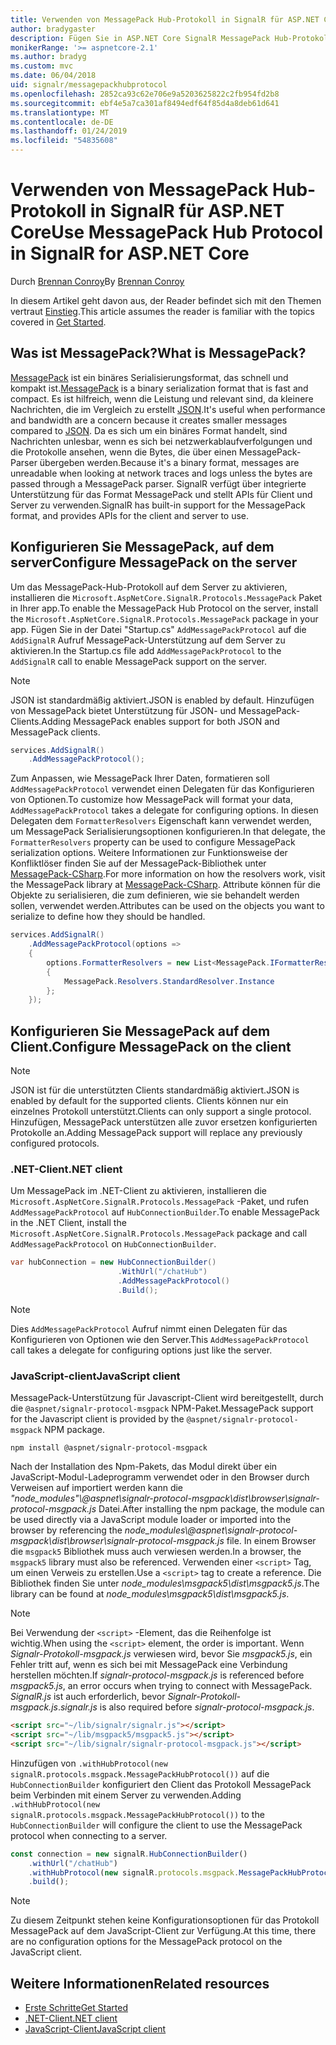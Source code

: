 ```yaml
---
title: Verwenden von MessagePack Hub-Protokoll in SignalR für ASP.NET Core
author: bradygaster
description: Fügen Sie in ASP.NET Core SignalR MessagePack Hub-Protokoll hinzu.
monikerRange: '>= aspnetcore-2.1'
ms.author: bradyg
ms.custom: mvc
ms.date: 06/04/2018
uid: signalr/messagepackhubprotocol
ms.openlocfilehash: 2852ca93c62e706e9a5203625822c2fb954fd2b8
ms.sourcegitcommit: ebf4e5a7ca301af8494edf64f85d4a8deb61d641
ms.translationtype: MT
ms.contentlocale: de-DE
ms.lasthandoff: 01/24/2019
ms.locfileid: "54835608"
---
```

# <a name="use-messagepack-hub-protocol-in-signalr-for-aspnet-core"></a><span data-ttu-id="bbff5-103">Verwenden von MessagePack Hub-Protokoll in SignalR für ASP.NET Core</span><span class="sxs-lookup"><span data-stu-id="bbff5-103">Use MessagePack Hub Protocol in SignalR for ASP.NET Core</span></span>

<span data-ttu-id="bbff5-104">Durch [Brennan Conroy](https://github.com/BrennanConroy)</span><span class="sxs-lookup"><span data-stu-id="bbff5-104">By [Brennan Conroy](https://github.com/BrennanConroy)</span></span>

<span data-ttu-id="bbff5-105">In diesem Artikel geht davon aus, der Reader befindet sich mit den Themen vertraut [Einstieg](xref:tutorials/signalr).</span><span class="sxs-lookup"><span data-stu-id="bbff5-105">This article assumes the reader is familiar with the topics covered in [Get Started](xref:tutorials/signalr).</span></span>

## <a name="what-is-messagepack"></a><span data-ttu-id="bbff5-106">Was ist MessagePack?</span><span class="sxs-lookup"><span data-stu-id="bbff5-106">What is MessagePack?</span></span>

<span data-ttu-id="bbff5-107">[MessagePack](https://msgpack.org/index.html) ist ein binäres Serialisierungsformat, das schnell und kompakt ist.</span><span class="sxs-lookup"><span data-stu-id="bbff5-107">[MessagePack](https://msgpack.org/index.html) is a binary serialization format that is fast and compact.</span></span> <span data-ttu-id="bbff5-108">Es ist hilfreich, wenn die Leistung und relevant sind, da kleinere Nachrichten, die im Vergleich zu erstellt [JSON](https://www.json.org/).</span><span class="sxs-lookup"><span data-stu-id="bbff5-108">It's useful when performance and bandwidth are a concern because it creates smaller messages compared to [JSON](https://www.json.org/).</span></span> <span data-ttu-id="bbff5-109">Da es sich um ein binäres Format handelt, sind Nachrichten unlesbar, wenn es sich bei netzwerkablaufverfolgungen und die Protokolle ansehen, wenn die Bytes, die über einen MessagePack-Parser übergeben werden.</span><span class="sxs-lookup"><span data-stu-id="bbff5-109">Because it's a binary format, messages are unreadable when looking at network traces and logs unless the bytes are passed through a MessagePack parser.</span></span> <span data-ttu-id="bbff5-110">SignalR verfügt über integrierte Unterstützung für das Format MessagePack und stellt APIs für Client und Server zu verwenden.</span><span class="sxs-lookup"><span data-stu-id="bbff5-110">SignalR has built-in support for the MessagePack format, and provides APIs for the client and server to use.</span></span>

## <a name="configure-messagepack-on-the-server"></a><span data-ttu-id="bbff5-111">Konfigurieren Sie MessagePack, auf dem server</span><span class="sxs-lookup"><span data-stu-id="bbff5-111">Configure MessagePack on the server</span></span>

<span data-ttu-id="bbff5-112">Um das MessagePack-Hub-Protokoll auf dem Server zu aktivieren, installieren die `Microsoft.AspNetCore.SignalR.Protocols.MessagePack` Paket in Ihrer app.</span><span class="sxs-lookup"><span data-stu-id="bbff5-112">To enable the MessagePack Hub Protocol on the server, install the `Microsoft.AspNetCore.SignalR.Protocols.MessagePack` package in your app.</span></span> <span data-ttu-id="bbff5-113">Fügen Sie in der Datei "Startup.cs" `AddMessagePackProtocol` auf die `AddSignalR` Aufruf MessagePack-Unterstützung auf dem Server zu aktivieren.</span><span class="sxs-lookup"><span data-stu-id="bbff5-113">In the Startup.cs file add `AddMessagePackProtocol` to the `AddSignalR` call to enable MessagePack support on the server.</span></span>

> [!NOTE]
> <span data-ttu-id="bbff5-114">JSON ist standardmäßig aktiviert.</span><span class="sxs-lookup"><span data-stu-id="bbff5-114">JSON is enabled by default.</span></span> <span data-ttu-id="bbff5-115">Hinzufügen von MessagePack bietet Unterstützung für JSON- und MessagePack-Clients.</span><span class="sxs-lookup"><span data-stu-id="bbff5-115">Adding MessagePack enables support for both JSON and MessagePack clients.</span></span>

```csharp
services.AddSignalR()
    .AddMessagePackProtocol();
```

<span data-ttu-id="bbff5-116">Zum Anpassen, wie MessagePack Ihrer Daten, formatieren soll `AddMessagePackProtocol` verwendet einen Delegaten für das Konfigurieren von Optionen.</span><span class="sxs-lookup"><span data-stu-id="bbff5-116">To customize how MessagePack will format your data, `AddMessagePackProtocol` takes a delegate for configuring options.</span></span> <span data-ttu-id="bbff5-117">In diesen Delegaten dem `FormatterResolvers` Eigenschaft kann verwendet werden, um MessagePack Serialisierungsoptionen konfigurieren.</span><span class="sxs-lookup"><span data-stu-id="bbff5-117">In that delegate, the `FormatterResolvers` property can be used to configure MessagePack serialization options.</span></span> <span data-ttu-id="bbff5-118">Weitere Informationen zur Funktionsweise der Konfliktlöser finden Sie auf der MessagePack-Bibliothek unter [MessagePack-CSharp](https://github.com/neuecc/MessagePack-CSharp).</span><span class="sxs-lookup"><span data-stu-id="bbff5-118">For more information on how the resolvers work, visit the MessagePack library at [MessagePack-CSharp](https://github.com/neuecc/MessagePack-CSharp).</span></span> <span data-ttu-id="bbff5-119">Attribute können für die Objekte zu serialisieren, die zum definieren, wie sie behandelt werden sollen, verwendet werden.</span><span class="sxs-lookup"><span data-stu-id="bbff5-119">Attributes can be used on the objects you want to serialize to define how they should be handled.</span></span>

```csharp
services.AddSignalR()
    .AddMessagePackProtocol(options =>
    {
        options.FormatterResolvers = new List<MessagePack.IFormatterResolver>()
        {
            MessagePack.Resolvers.StandardResolver.Instance
        };
    });
```

## <a name="configure-messagepack-on-the-client"></a><span data-ttu-id="bbff5-120">Konfigurieren Sie MessagePack auf dem Client.</span><span class="sxs-lookup"><span data-stu-id="bbff5-120">Configure MessagePack on the client</span></span>

> [!NOTE]
> <span data-ttu-id="bbff5-121">JSON ist für die unterstützten Clients standardmäßig aktiviert.</span><span class="sxs-lookup"><span data-stu-id="bbff5-121">JSON is enabled by default for the supported clients.</span></span> <span data-ttu-id="bbff5-122">Clients können nur ein einzelnes Protokoll unterstützt.</span><span class="sxs-lookup"><span data-stu-id="bbff5-122">Clients can only support a single protocol.</span></span> <span data-ttu-id="bbff5-123">Hinzufügen, MessagePack unterstützen alle zuvor ersetzen konfigurierten Protokolle an.</span><span class="sxs-lookup"><span data-stu-id="bbff5-123">Adding MessagePack support will replace any previously configured protocols.</span></span>

### <a name="net-client"></a><span data-ttu-id="bbff5-124">.NET-Client</span><span class="sxs-lookup"><span data-stu-id="bbff5-124">.NET client</span></span>

<span data-ttu-id="bbff5-125">Um MessagePack im .NET-Client zu aktivieren, installieren die `Microsoft.AspNetCore.SignalR.Protocols.MessagePack` -Paket, und rufen `AddMessagePackProtocol` auf `HubConnectionBuilder`.</span><span class="sxs-lookup"><span data-stu-id="bbff5-125">To enable MessagePack in the .NET Client, install the `Microsoft.AspNetCore.SignalR.Protocols.MessagePack` package and call `AddMessagePackProtocol` on `HubConnectionBuilder`.</span></span>

```csharp
var hubConnection = new HubConnectionBuilder()
                        .WithUrl("/chatHub")
                        .AddMessagePackProtocol()
                        .Build();
```

> [!NOTE]
> <span data-ttu-id="bbff5-126">Dies `AddMessagePackProtocol` Aufruf nimmt einen Delegaten für das Konfigurieren von Optionen wie den Server.</span><span class="sxs-lookup"><span data-stu-id="bbff5-126">This `AddMessagePackProtocol` call takes a delegate for configuring options just like the server.</span></span>

### <a name="javascript-client"></a><span data-ttu-id="bbff5-127">JavaScript-client</span><span class="sxs-lookup"><span data-stu-id="bbff5-127">JavaScript client</span></span>

<span data-ttu-id="bbff5-128">MessagePack-Unterstützung für Javascript-Client wird bereitgestellt, durch die `@aspnet/signalr-protocol-msgpack` NPM-Paket.</span><span class="sxs-lookup"><span data-stu-id="bbff5-128">MessagePack support for the Javascript client is provided by the `@aspnet/signalr-protocol-msgpack` NPM package.</span></span>

```console
npm install @aspnet/signalr-protocol-msgpack
```

<span data-ttu-id="bbff5-129">Nach der Installation des Npm-Pakets, das Modul direkt über ein JavaScript-Modul-Ladeprogramm verwendet oder in den Browser durch Verweisen auf importiert werden kann die *"node_modules"\\@aspnet\signalr-protocol-msgpack\dist\browser\signalr-protocol-msgpack.js* Datei.</span><span class="sxs-lookup"><span data-stu-id="bbff5-129">After installing the npm package, the module can be used directly via a JavaScript module loader or imported into the browser by referencing the *node_modules\\@aspnet\signalr-protocol-msgpack\dist\browser\signalr-protocol-msgpack.js* file.</span></span> <span data-ttu-id="bbff5-130">In einem Browser die `msgpack5` Bibliothek muss auch verwiesen werden.</span><span class="sxs-lookup"><span data-stu-id="bbff5-130">In a browser, the `msgpack5` library must also be referenced.</span></span> <span data-ttu-id="bbff5-131">Verwenden einer `<script>` Tag, um einen Verweis zu erstellen.</span><span class="sxs-lookup"><span data-stu-id="bbff5-131">Use a `<script>` tag to create a reference.</span></span> <span data-ttu-id="bbff5-132">Die Bibliothek finden Sie unter *node_modules\msgpack5\dist\msgpack5.js*.</span><span class="sxs-lookup"><span data-stu-id="bbff5-132">The library can be found at *node_modules\msgpack5\dist\msgpack5.js*.</span></span>

> [!NOTE]
> <span data-ttu-id="bbff5-133">Bei Verwendung der `<script>` -Element, das die Reihenfolge ist wichtig.</span><span class="sxs-lookup"><span data-stu-id="bbff5-133">When using the `<script>` element, the order is important.</span></span> <span data-ttu-id="bbff5-134">Wenn *Signalr-Protokoll-msgpack.js* verwiesen wird, bevor Sie *msgpack5.js*, ein Fehler tritt auf, wenn es sich bei mit MessagePack eine Verbindung herstellen möchten.</span><span class="sxs-lookup"><span data-stu-id="bbff5-134">If *signalr-protocol-msgpack.js* is referenced before *msgpack5.js*, an error occurs when trying to connect with MessagePack.</span></span> <span data-ttu-id="bbff5-135">*SignalR.js* ist auch erforderlich, bevor *Signalr-Protokoll-msgpack.js*.</span><span class="sxs-lookup"><span data-stu-id="bbff5-135">*signalr.js* is also required before *signalr-protocol-msgpack.js*.</span></span>

```html
<script src="~/lib/signalr/signalr.js"></script>
<script src="~/lib/msgpack5/msgpack5.js"></script>
<script src="~/lib/signalr/signalr-protocol-msgpack.js"></script>
```

<span data-ttu-id="bbff5-136">Hinzufügen von `.withHubProtocol(new signalR.protocols.msgpack.MessagePackHubProtocol())` auf die `HubConnectionBuilder` konfiguriert den Client das Protokoll MessagePack beim Verbinden mit einem Server zu verwenden.</span><span class="sxs-lookup"><span data-stu-id="bbff5-136">Adding `.withHubProtocol(new signalR.protocols.msgpack.MessagePackHubProtocol())` to the `HubConnectionBuilder` will configure the client to use the MessagePack protocol when connecting to a server.</span></span>

```javascript
const connection = new signalR.HubConnectionBuilder()
    .withUrl("/chatHub")
    .withHubProtocol(new signalR.protocols.msgpack.MessagePackHubProtocol())
    .build();
```

> [!NOTE]
> <span data-ttu-id="bbff5-137">Zu diesem Zeitpunkt stehen keine Konfigurationsoptionen für das Protokoll MessagePack auf dem JavaScript-Client zur Verfügung.</span><span class="sxs-lookup"><span data-stu-id="bbff5-137">At this time, there are no configuration options for the MessagePack protocol on the JavaScript client.</span></span>

## <a name="related-resources"></a><span data-ttu-id="bbff5-138">Weitere Informationen</span><span class="sxs-lookup"><span data-stu-id="bbff5-138">Related resources</span></span>

* [<span data-ttu-id="bbff5-139">Erste Schritte</span><span class="sxs-lookup"><span data-stu-id="bbff5-139">Get Started</span></span>](xref:tutorials/signalr)
* [<span data-ttu-id="bbff5-140">.NET-Client</span><span class="sxs-lookup"><span data-stu-id="bbff5-140">.NET client</span></span>](xref:signalr/dotnet-client)
* [<span data-ttu-id="bbff5-141">JavaScript-Client</span><span class="sxs-lookup"><span data-stu-id="bbff5-141">JavaScript client</span></span>](xref:signalr/javascript-client)
